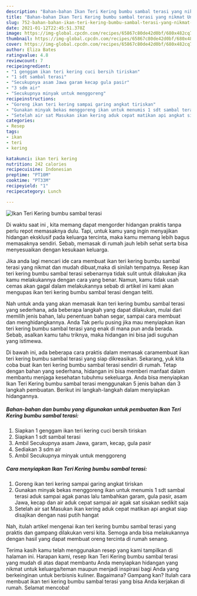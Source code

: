 ```yaml
---
description: "Bahan-bahan Ikan Teri Kering bumbu sambal terasi yang nikmat Untuk Jualan"
title: "Bahan-bahan Ikan Teri Kering bumbu sambal terasi yang nikmat Untuk Jualan"
slug: 752-bahan-bahan-ikan-teri-kering-bumbu-sambal-terasi-yang-nikmat-untuk-jualan
date: 2021-01-12T22:45:51.378Z
image: https://img-global.cpcdn.com/recipes/65867c80de42d0bf/680x482cq70/ikan-teri-kering-bumbu-sambal-terasi-foto-resep-utama.jpg
thumbnail: https://img-global.cpcdn.com/recipes/65867c80de42d0bf/680x482cq70/ikan-teri-kering-bumbu-sambal-terasi-foto-resep-utama.jpg
cover: https://img-global.cpcdn.com/recipes/65867c80de42d0bf/680x482cq70/ikan-teri-kering-bumbu-sambal-terasi-foto-resep-utama.jpg
author: Eliza Bates
ratingvalue: 4.8
reviewcount: 7
recipeingredient:
- "1 genggam ikan teri kering cuci bersih tiriskan"
- "1 sdt sambal terasi"
- "Secukupnya asam Jawa garam kecap gula pasir"
- "3 sdm air"
- "Secukupnya minyak untuk menggoreng"
recipeinstructions:
- "Goreng ikan teri kering sampai garing angkat tiriskan"
- "Gunakan minyak bekas menggoreng ikan untuk menumis 1 sdt sambal terasi aduk sampai agak panas lalu tambahkan garam, gula pasir, asam Jawa, kecap dan air aduk cepat sampai air agak sat sisakan sedikit saja"
- "Setelah air sat Masukan ikan kering aduk cepat matikan api angkat siap disajikan dengan nasi putih hangat"
categories:
- Resep
tags:
- ikan
- teri
- kering

katakunci: ikan teri kering 
nutrition: 242 calories
recipecuisine: Indonesian
preptime: "PT10M"
cooktime: "PT33M"
recipeyield: "1"
recipecategory: Lunch

---
```



![Ikan Teri Kering bumbu sambal terasi](https://img-global.cpcdn.com/recipes/65867c80de42d0bf/680x482cq70/ikan-teri-kering-bumbu-sambal-terasi-foto-resep-utama.jpg)

Di waktu  saat ini , kita memang dapat mengorder hidangan praktis tanpa perlu repot memasaknya dulu. Tapi, untuk kamu yang ingin menyajikan hidangan eksklusif pada keluarga tercinta, maka kamu memang lebih bagus memasaknya sendiri. Sebab, memasak di rumah jauh lebih sehat serta bisa menyesuaikan dengan kesukaan keluarga.

Jika anda lagi mencari ide cara membuat ikan teri kering bumbu sambal terasi yang nikmat dan mudah dibuat,maka di sinilah tempatnya. Resep ikan teri kering bumbu sambal terasi  sebenarnya tidak sulit untuk dilakukan jika kamu melakukannya dengan cara yang benar. Namun, kamu tidak usah cemas akan gagal dalam melakukannya 
sebab di artikel ini kami akan mengupas ikan teri kering bumbu sambal terasi dengan teliti.  



Nah untuk anda yang akan memasak ikan teri kering bumbu sambal terasi yang sederhana, ada beberapa langkah yang dapat dilakukan, mulai dari memilih jenis bahan, lalu penentuan bahan segar, sampai cara membuat dan menghidangkannya. Anda Tak perlu pusing jika mau menyiapkan ikan teri kering bumbu sambal terasi yang enak di mana pun anda berada. Sebab, asalkan kamu  tahu triknya, maka hidangan ini bisa jadi suguhan yang istimewa.

Di bawah ini, ada beberapa cara praktis  dalam memasak caramembuat ikan teri kering bumbu sambal terasi yang siap dikreasikan. Sekarang, yuk kita coba buat ikan teri kering bumbu sambal terasi sendiri di rumah. Tetap dengan bahan yang sederhana, hidangan ini bisa memberi manfaat dalam membantu menjaga kesehatan tubuhmu sekeluarga. Anda bisa menyiapkan Ikan Teri Kering bumbu sambal terasi menggunakan 5 jenis bahan dan 3 langkah pembuatan. Berikut ini langkah-langkah dalam menyiapkan hidangannya.

<!--inarticleads1-->

##### Bahan-bahan dan bumbu yang digunakan untuk pembuatan Ikan Teri Kering bumbu sambal terasi:

1. Siapkan 1 genggam ikan teri kering cuci bersih tiriskan
1. Siapkan 1 sdt sambal terasi
1. Ambil Secukupnya asam Jawa, garam, kecap, gula pasir
1. Sediakan 3 sdm air
1. Ambil Secukupnya minyak untuk menggoreng




<!--inarticleads2-->

##### Cara menyiapkan Ikan Teri Kering bumbu sambal terasi:

1. Goreng ikan teri kering sampai garing angkat tiriskan
1. Gunakan minyak bekas menggoreng ikan untuk menumis 1 sdt sambal terasi aduk sampai agak panas lalu tambahkan garam, gula pasir, asam Jawa, kecap dan air aduk cepat sampai air agak sat sisakan sedikit saja
1. Setelah air sat Masukan ikan kering aduk cepat matikan api angkat siap disajikan dengan nasi putih hangat




Nah, itulah artikel mengenai  ikan teri kering bumbu sambal terasi  yang praktis dan gampang dilakukan versi kita. Semoga anda bisa melakukannya dengan hasil yang dapat membuat oreng tercinta di rumah senang. 

Terima kasih kamu telah menggunakan resep yang kami tampilkan di halaman ini. Harapan kami, resep  Ikan Teri Kering bumbu sambal terasi yang mudah di atas dapat membantu Anda menyiapkan hidangan yang nikmat untuk keluarga/teman maupun menjadi inspirasi bagi Anda yang berkeinginan untuk berbisnis kuliner. Bagaimana? Gampang kan? Itulah cara membuat ikan teri kering bumbu sambal terasi yang bisa Anda kerjakan di rumah. Selamat mencoba!

